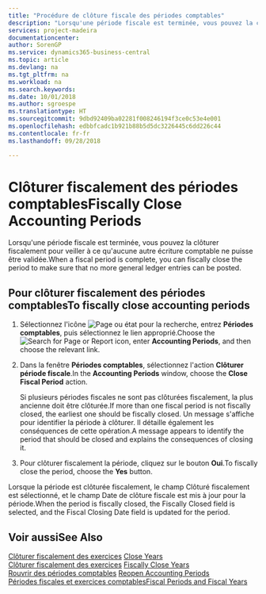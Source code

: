 ```yaml
---
title: "Procédure de clôture fiscale des périodes comptables"
description: "Lorsqu'une période fiscale est terminée, vous pouvez la clôturer fiscalement pour veiller à ce qu'aucune autre écriture comptable ne puisse être validée."
services: project-madeira
documentationcenter: 
author: SorenGP
ms.service: dynamics365-business-central
ms.topic: article
ms.devlang: na
ms.tgt_pltfrm: na
ms.workload: na
ms.search.keywords: 
ms.date: 10/01/2018
ms.author: sgroespe
ms.translationtype: HT
ms.sourcegitcommit: 9dbd92409ba02281f008246194f3ce0c53e4e001
ms.openlocfilehash: edbbfcadc1b921b88b5d5dc3226445c6dd226c44
ms.contentlocale: fr-fr
ms.lasthandoff: 09/28/2018

---
```

# <a name="fiscally-close-accounting-periods"></a><span data-ttu-id="4b1e7-103">Clôturer fiscalement des périodes comptables</span><span class="sxs-lookup"><span data-stu-id="4b1e7-103">Fiscally Close Accounting Periods</span></span>
<span data-ttu-id="4b1e7-104">Lorsqu'une période fiscale est terminée, vous pouvez la clôturer fiscalement pour veiller à ce qu'aucune autre écriture comptable ne puisse être validée.</span><span class="sxs-lookup"><span data-stu-id="4b1e7-104">When a fiscal period is complete, you can fiscally close the period to make sure that no more general ledger entries can be posted.</span></span>  

## <a name="to-fiscally-close-accounting-periods"></a><span data-ttu-id="4b1e7-105">Pour clôturer fiscalement des périodes comptables</span><span class="sxs-lookup"><span data-stu-id="4b1e7-105">To fiscally close accounting periods</span></span>  

1.  <span data-ttu-id="4b1e7-106">Sélectionnez l'icône ![Page ou état pour la recherche](../../media/ui-search/search_small.png "Page ou état pour la recherche"), entrez **Périodes comptables**, puis sélectionnez le lien approprié.</span><span class="sxs-lookup"><span data-stu-id="4b1e7-106">Choose the ![Search for Page or Report](../../media/ui-search/search_small.png "Search for Page or Report icon") icon, enter **Accounting Periods**, and then choose the relevant link.</span></span>  
2.  <span data-ttu-id="4b1e7-107">Dans la fenêtre **Périodes comptables**, sélectionnez l'action **Clôturer période fiscale**.</span><span class="sxs-lookup"><span data-stu-id="4b1e7-107">In the **Accounting Periods** window, choose the **Close Fiscal Period** action.</span></span>  

    <span data-ttu-id="4b1e7-108">Si plusieurs périodes fiscales ne sont pas clôturées fiscalement, la plus ancienne doit être clôturée.</span><span class="sxs-lookup"><span data-stu-id="4b1e7-108">If more than one fiscal period is not fiscally closed, the earliest one should be fiscally closed.</span></span> <span data-ttu-id="4b1e7-109">Un message s'affiche pour identifier la période à clôturer. Il détaille également les conséquences de cette opération.</span><span class="sxs-lookup"><span data-stu-id="4b1e7-109">A message appears to identify the period that should be closed and explains the consequences of closing it.</span></span>  

3.  <span data-ttu-id="4b1e7-110">Pour clôturer fiscalement la période, cliquez sur le bouton **Oui**.</span><span class="sxs-lookup"><span data-stu-id="4b1e7-110">To fiscally close the period, choose the **Yes** button.</span></span>  

<span data-ttu-id="4b1e7-111">Lorsque la période est clôturée fiscalement, le champ Clôturé fiscalement est sélectionné, et le champ Date de clôture fiscale est mis à jour pour la période.</span><span class="sxs-lookup"><span data-stu-id="4b1e7-111">When the period is fiscally closed, the Fiscally Closed field is selected, and the Fiscal Closing Date field is updated for the period.</span></span>  

## <a name="see-also"></a><span data-ttu-id="4b1e7-112">Voir aussi</span><span class="sxs-lookup"><span data-stu-id="4b1e7-112">See Also</span></span>  
 <span data-ttu-id="4b1e7-113">[Clôturer fiscalement des exercices](how-to-close-years.md) </span><span class="sxs-lookup"><span data-stu-id="4b1e7-113">[Close Years](how-to-close-years.md) </span></span>  
 <span data-ttu-id="4b1e7-114">[Clôturer fiscalement des exercices](how-to-fiscally-close-years.md) </span><span class="sxs-lookup"><span data-stu-id="4b1e7-114">[Fiscally Close Years](how-to-fiscally-close-years.md) </span></span>  
 <span data-ttu-id="4b1e7-115">[Rouvrir des périodes comptables](how-to-reopen-accounting-periods.md) </span><span class="sxs-lookup"><span data-stu-id="4b1e7-115">[Reopen Accounting Periods](how-to-reopen-accounting-periods.md) </span></span>  
 [<span data-ttu-id="4b1e7-116">Périodes fiscales et exercices comptables</span><span class="sxs-lookup"><span data-stu-id="4b1e7-116">Fiscal Periods and Fiscal Years</span></span>](fiscal-periods-and-fiscal-years.md)


